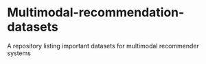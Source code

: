 # Multimodal-recommendation-datasets
A repository listing important datasets for multimodal recommender systems
